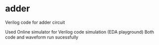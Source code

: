 # adder
Verilog code for adder circuit 

Used Online simulator for Verilog code simulation (EDA playground)
Both code and waveform run sucessfully
